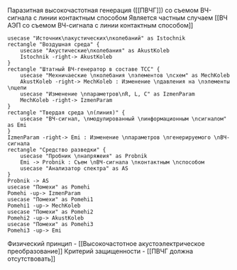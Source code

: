Паразитная высокочастотная генерация ([[ПВЧГ]]) со съемом ВЧ-сигнала с линии контактным способом
Является частным случаем [[ВЧ АЭП со съемом ВЧ-сигнала с линии контактным способом]]
```plantuml
usecase "Источник\nакустических\nколебаний" as Istochnik
rectangle "Воздушная среда" {
	usecase "Акустические\nколебания" as AkustKoleb
	Istochnik -right-> AkustKoleb
}
rectangle "Штатный ВЧ-генератор в составе ТСС" {
	usecase "Мехничаеские \nколебания \nэлементов \nсхем" as MechKoleb
	AkustKoleb -right-> MechKoleb : Изменение \nдавления на \nэлементы \nцепи
	usecase "Изменение \nпараметров\nR, L, C" as IzmenParam
	MechKoleb -right-> IzmenParam
}
rectangle "Твердая среда \n(линия)" {
	usecase "ВЧ-сигнал, \nмодулированный \nинформационным \nсигналом" as Emi
}
IzmenParam -right-> Emi : Изменение \nпараметров \nгенерируемого \nВЧ-сигнала
rectangle "Средство разведки" {
	usecase "Пробник \nнапряжеия" as Probnik
	Emi -> Probnik : Съем \nВЧ-сигнала \nконтактным \nспособом
	usecase "Анализатор спектра" as AS
}
Probnik -> AS
usecase "Помехи" as Pomehi
Pomehi -up-> IzmenParam
usecase "Помехи" as Pomehi1
Pomehi1 -up-> MechKoleb
usecase "Помехи" as Pomehi2
Pomehi2 -up-> AkustKoleb
usecase "Помехи" as Pomehi3
Pomehi3 -up-> Emi
```

Физический принцип - [[Высокочастотное акустоэлектрическое преобразование]]
Критерий защищенности - [[ПВЧГ должна отсутствовать]]
